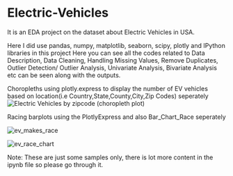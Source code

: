 # Electric-Vehicles
It is an EDA project on the dataset about Electric Vehicles in USA.

Here I did use pandas, numpy, matplotlib, seaborn, scipy, plotly and IPython libraries in this project 
Here you can see all the codes related to Data Description, Data Cleaning, Handling Missing Values, Remove Duplicates, Outlier Detection/ Outlier Analysis, Univariate Analysis, Bivariate Analysis etc can be seen along with the outputs.

Choropleths using plotly.express to display the number of EV vehicles based on location(i.e Country,State,County,City,Zip Codes) seperately 
![Electric Vehicles by zipcode (choropleth plot)](https://github.com/user-attachments/assets/89169344-45ff-4e25-9181-b46d9904ddc3)

Racing barplots using the PlotlyExpress and also Bar_Chart_Race seperately

![ev_makes_race](https://github.com/user-attachments/assets/75270425-50ab-4d94-9b5c-d7d5a453993c)

![ev_race_chart](https://github.com/user-attachments/assets/daae4eca-8e5a-4b8b-8b4c-4d0c45bef128)

Note: These are just some samples only, there is lot more content in the ipynb file so please go through it.
